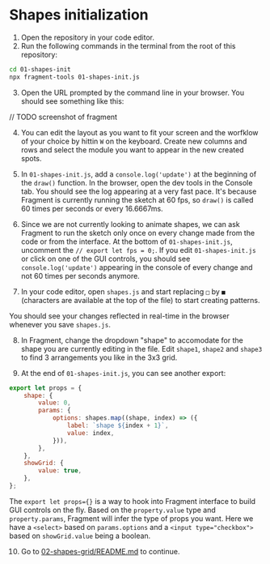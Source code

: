 # Shapes initialization

1. Open the repository in your code editor.
2. Run the following commands in the terminal from the root of this repository:

```bash
cd 01-shapes-init
npx fragment-tools 01-shapes-init.js
```

3. Open the URL prompted by the command line in your browser. You should see something like this:

// TODO screenshot of fragment

4. You can edit the layout as you want to fit your screen and the worfklow of your choice by hittin `W` on the keyboard. Create new columns and rows and select the module you want to appear in the new created spots.

5. In `01-shapes-init.js`, add a `console.log('update')` at the beginning of the `draw()` function. In the browser, open the dev tools in the Console tab. You should see the log appearing at a very fast pace. It's because Fragment is currently running the sketch at 60 fps, so `draw()` is called 60 times per seconds or every 16.6667ms.

6. Since we are not currently looking to animate shapes, we can ask Fragment to run the sketch only once on every change made from the code or from the interface. At the bottom of `01-shapes-init.js`, uncomment the `// export let fps = 0;`. If you edit `01-shapes-init.js` or click on one of the GUI controls, you should see `console.log('update')` appearing in the console of every change and not 60 times per seconds anymore.

7. In your code editor, open `shapes.js` and start replacing `□` by `■` (characters are available at the top of the file) to start creating patterns.

You should see your changes reflected in real-time in the browser whenever you save `shapes.js`.

8. In Fragment, change the dropdown "shape" to accomodate for the shape you are currently editing in the file. Edit `shape1`, `shape2` and `shape3` to find 3 arrangements you like in the 3x3 grid.

9. At the end of `01-shapes-init.js`, you can see another export:

```js
export let props = {
	shape: {
		value: 0,
		params: {
			options: shapes.map((shape, index) => ({
				label: `shape ${index + 1}`,
				value: index,
			})),
		},
	},
	showGrid: {
		value: true,
	},
};
```

The `export let props={}` is a way to hook into Fragment interface to build GUI controls on the fly. Based on the `property.value` type and `property.params`, Fragment will infer the type of props you want. Here we have a `<select>` based on `params.options` and a `<input type="checkbox">` based on `showGrid.value` being a boolean.

10. Go to [02-shapes-grid/README.md](./02-shapes-grid/README.md) to continue.
